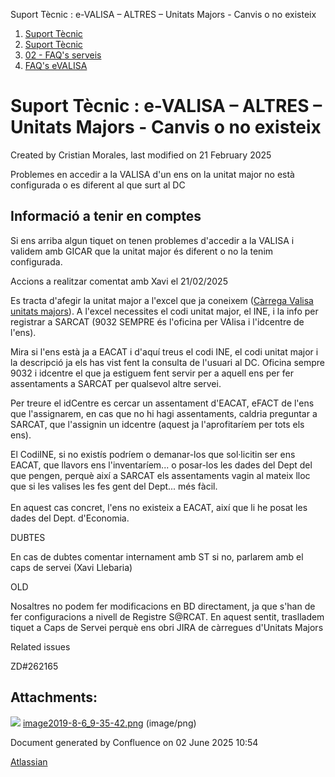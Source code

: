 Suport Tècnic : e-VALISA – ALTRES – Unitats Majors - Canvis o no existeix  

1.  [Suport Tècnic](index.md)
2.  [Suport Tècnic](13893782.md)
3.  [02 - FAQ's serveis](26313393.md)
4.  [FAQ's eVALISA](28705569.md)

Suport Tècnic : e-VALISA – ALTRES – Unitats Majors - Canvis o no existeix
=========================================================================

Created by Cristian Morales, last modified on 21 February 2025

Problemes en accedir a la VALISA d'un ens on la unitat major no està configurada o es diferent al que surt al DC

Informació a tenir en comptes
-----------------------------

  

Si ens arriba algun tiquet on tenen problemes d'accedir a la VALISA i validem amb GICAR que la unitat major és diferent o no la tenim configurada.

Accions a realitzar comentat amb Xavi el 21/02/2025

Es tracta d'afegir la unitat major a l'excel que ja coneixem ([Càrrega Valisa unitats majors](26313207.md)). A l'excel necessites el codi unitat major, el INE, i la info per registrar a SARCAT (9032 SEMPRE és l'oficina per VAlisa i l'idcentre de l'ens).

Mira si l'ens està ja a EACAT i d'aquí treus el codi INE, el codi unitat major i la descripció ja els has vist fent la consulta de l'usuari al DC. Oficina sempre 9032 i idcentre el que ja estiguem fent servir per a aquell ens per fer assentaments a SARCAT per qualsevol altre servei.

Per treure el idCentre es cercar un assentament d'EACAT, eFACT de l'ens que l'assignarem, en cas que no hi hagi assentaments, caldria preguntar a SARCAT, que l'assignin un idcentre (aquest ja l'aprofitaríem per tots els ens).

El CodiINE, si no existís podríem o demanar-los que sol·licitin ser ens EACAT, que llavors ens l'inventaríem... o posar-los les dades del Dept del que pengen, perquè així a SARCAT els assentaments vagin al mateix lloc que si les valises les fes gent del Dept... més fàcil.  
   
En aquest cas concret, l'ens no existeix a EACAT, així que li he posat les dades del Dept. d'Economia.

DUBTES

En cas de dubtes comentar internament amb ST si no, parlarem amb el caps de servei (Xavi Llebaria)

OLD

Nosaltres no podem fer modificacions en BD directament, ja que s'han de fer configuracions a nivell de Registre S@RCAT. En aquest sentit, traslladem tiquet a Caps de Servei perquè ens obri JIRA de càrregues d'Unitats Majors 

  

  

Related issues

ZD#262165

Attachments:
------------

![](images/icons/bullet_blue.gif) [image2019-8-6\_9-35-42.png](attachments/100008080/100008081.png) (image/png)  

Document generated by Confluence on 02 June 2025 10:54

[Atlassian](http://www.atlassian.com/)